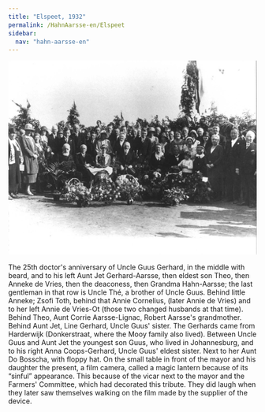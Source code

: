 ```yaml
---
title: "Elspeet, 1932"
permalink: /HahnAarsse-en/Elspeet
sidebar:
  nav: "hahn-aarsse-en"
---
```


[![elspeet_1932](/assets/images/HahnAarsse/full/elspeet_1932.jpg)](/assets/images/HahnAarsse/full/elspeet_1932.jpg)

The 25th doctor's anniversary of Uncle Guus Gerhard, in the middle with beard, and to his left Aunt Jet Gerhard-Aarsse, then eldest son Theo, then Anneke de Vries, then the deaconess, then Grandma Hahn-Aarsse; the last gentleman in that row is Uncle Thé, a brother of Uncle Guus. Behind little Anneke; Zsofi Toth, behind that Annie Cornelius, (later Annie de Vries) and to her left Annie de Vries-Ot (those two changed husbands at that time). Behind Theo, Aunt Corrie Aarsse-Lignac, Robert Aarsse's grandmother. Behind Aunt Jet, Line Gerhard, Uncle Guus' sister. The Gerhards came from Harderwijk (Donkerstraat, where the Mooy family also lived). Between Uncle Guus and Aunt Jet the youngest son Guus, who lived in Johannesburg, and to his right Anna Coops-Gerhard, Uncle Guus' eldest sister. Next to her Aunt Do Bosscha, with floppy hat. On the small table in front of the mayor and his daughter the present, a film camera, called a magic lantern because of its “sinful” appearance. This because of the vicar next to the mayor and the Farmers' Committee, which had decorated this tribute. They did laugh when they later saw themselves walking on the film made by the supplier of the device.